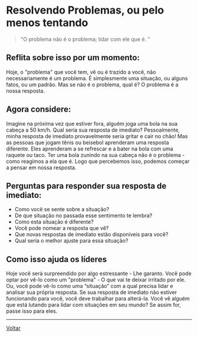 # Resolvendo Problemas, ou pelo menos tentando

> "O problema não é o problema; lidar com ele que é. ”

## Reflita sobre isso por um momento:

Hoje, o "problema" que você tem, vê ou é trazido a você, não necessariamente é um problema. É simplesmente uma situação, ou alguns fatos, ou um padrão. Mas se não é o problema, qual é? O problema é a nossa resposta.

## Agora considere:

Imagine na próxima vez que estiver fora, alguém joga uma bola na sua cabeça a 50 km/h. Qual seria sua resposta de imediato? Pessoalmente, minha resposta de imediato provavelmente seria gritar e cair no chão! Mas as pessoas que jogam tênis ou beisebol aprenderam uma resposta diferente. Eles aprenderam a se refrescar e a bater na bola com uma raquete ou taco. Ter uma bola zunindo na sua cabeça não é o problema - como reagimos a ela que é. Logo que percebemos isso, podemos começar a pensar em nossa resposta.

## Perguntas para responder sua resposta de imediato:

- Como você se sente sobre a situação?
- De que situação no passada esse sentimento te lembra?
- Como esta situação é diferente?
- Você pode nomear a resposta que vê?
- Que novas respostas de imediato estão disponíveis para você?
- Qual seria o melhor ajuste para essa situação?

## Como isso ajuda os líderes

Hoje você será surpreendido por algo estressante - Lhe garanto.
Você pode optar por vê-lo como um "problema" - O que vai te deixar irritado por ele.
Ou, você pode vê-lo como uma “situação” com a qual precisa lidar e analisar sua própria resposta. Se sua resposta de imediato não estiver funcionando para você, você deve trabalhar para alterá-la.
Você vê alguém que está lutando para lidar com situações em seu mundo? Se assim for, passe isso para eles.

---

[Voltar](../)
